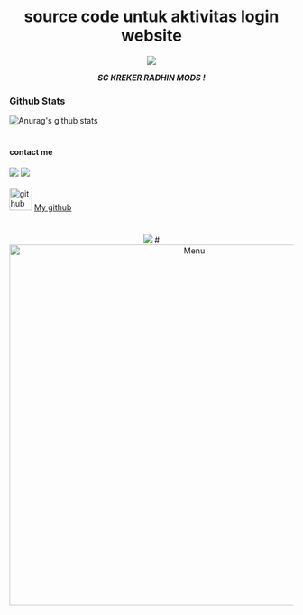 ### <h1 align="center"> source code untuk aktivitas login website </h1>
<p align="center">

</p>

<p align="center">
<img src="https://j.top4top.io/p_2011o01940.jpeg">
</p>
<p align="center">
<i> <b> SC KREKER RADHIN MODS ! </b> </i>
</p

#
### Github Stats
![Anurag's github stats](https://github-readme-stats.vercel.app/api?username=radhin123&show_icons=true&theme=radical)<br>
#
#### contact me
[![](https://img.shields.io/badge/Facebook-blue?logo=Facebook&logoColor=blue&labelColor=white)](https://www.facebook.com/true.min.180)
[![](https://img.shields.io/badge/Whatsapp-CHAT-red?logo=Whatsapp&logoColor=Brightgreen&labelColor=white)](https://wa.me/6282373158947?text=Asalamualaikum+bang) <br><br>
[<img src='https://cdn.jsdelivr.net/npm/simple-icons@3.0.1/icons/github.svg' alt='github' height='40'>](https://github.com/radhin123) <a href="https://github.com/radhin123">My github</a>  
#
<p align="center">
<img src="https://i.pinimg.com/originals/8c/d4/b9/8cd4b92b247cdcc25dc628e306a74739.jpg">
#
<img src="https://github.com/radhin123/radhin123/blob/main/Ngentod/status_me_status_90e259db678545f49a41faf12e095d58.jpg" width="640" title="Menu" alt="Menu">
